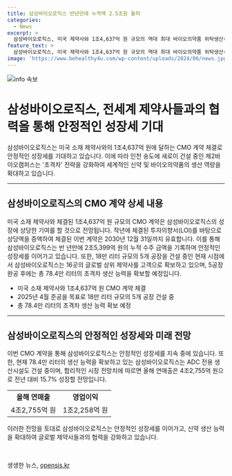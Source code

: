 ```yaml
---
title: 삼성바이오로직스 반년만에 누적액 2.5조원 돌파
categories:
  - News
excerpt: >
  삼성바이오로직스, 미국 제약사와 1조4,637억 원 규모의 역대 최대 바이오의약품 위탁생산(CMO) 계약 체결. 이를 통해 안정적인 성장세 예상되며, 연간 누적 수주 금액 2조5,399억 원을 달성. 현재 18만 리터 규모 5공장 건설 중이고, 78.4만 리터의 생산 능력 확보 예정. 또한 항체약물 접합체(ADC) 전용 생산시설 건설 중. 에이프엔가이드 시장 전망치에 따르면, 올해 연매출은 4조2,755억 원, 영업이익은 1조2,258억 원으로 예상.
feature_text: >
  삼성바이오로직스, 미국 제약사와 1조4,637억 원 규모의 역대 최대 바이오의약품 위탁생산(CMO) 계약 체결. 이를 통해 안정적인 성장세 예상되며, 연간 누적 수주 금액 2조5,399억 원을 달성. 현재 18만 리터 규모 5공장 건설 중이고, 78.4만 리터의 생산 능력 확보 예정. 또한 항체약물 접합체(ADC) 전용 생산시설 건설 중. 에이프엔가이드 시장 전망치에 따르면, 올해 연매출은 4조2,755억 원, 영업이익은 1조2,258억 원으로 예상.
image: 'https://www.behealthy4u.com/wp-content/uploads/2024/06/news.jpg'
---
```


<p><img src="https://www.behealthy4u.com/wp-content/uploads/2024/06/news.jpg" alt="info 속보" /></p>

<h1>삼성바이오로직스, 전세계 제약사들과의 협력을 통해 안정적인 성장세 기대</h1>

<p data-ke-size="size16">삼성바이오로직스는 미국 소재 제약사와의 1조4,637억 원에 달하는 CMO 계약 체결로 안정적인 성장세를 기대하고 있습니다. 이에 따라 인천 송도에 새로이 건설 중인 제2바이오캠퍼스는 '초격차' 전략을 강화하여 세계적인 신약 및 바이오의약품의 생산 역량을 확대하고 있습니다.</p>

<hr>

<h2 data-ke-size="size26">삼성바이오로직스의 CMO 계약 상세 내용</h2>

<p>미국 소재 제약사와 체결된 1조4,637억 원 규모의 CMO 계약은 삼성바이오로직스의 성장에 상당한 기여를 할 것으로 전망됩니다. 작년에 체결된 투자의향서(LOI)를 바탕으로 상당액을 증액하여 체결된 이번 계약은 2030년 12월 31일까지 유효합니다. 이를 통해 삼성바이오로직스는 반 년만에 2조5,399억 원의 누적 수주 금액을 기록하며 안정적인 성장세를 이어가고 있습니다. 또한, 18만 리터 규모의 5개 공장을 건설 중인 현재 시점에서 삼성바이오로직스는 16곳의 글로벌 상위 제약사를 고객으로 확보하고 있으며, 5공장 완공 후에는 총 78.4만 리터의 초격차 생산 능력을 확보할 예정입니다.</p>

<ul>
  <li>미국 소재 제약사와 1조4,637억 원 CMO 계약 체결</li>
  <li>2025년 4월 준공을 목표로 18만 리터 규모의 5개 공장 건설 중</li>
  <li>총 78.4만 리터의 초격차 생산 능력 확보 예정</li>
</ul>

<hr>

<h2 data-ke-size="size26">삼성바이오로직스의 안정적인 성장세와 미래 전망</h2>

<p>이번 CMO 계약을 통해 삼성바이오로직스는 안정적인 성장세를 지속 중에 있습니다. 또한, 현재 78.4만 리터의 생산 능력을 확보하고 있는 삼성바이오로직스는 ADC 전용 생산시설도 건설 중이며, 합리적인 시장 전망치에 따르면 올해 연매출은 4조2,755억 원으로 전년 대비 15.7% 성장할 전망입니다.</p>

<table>
  <tr>
    <td style="text-align: center; height: 17px;"><b>올해 연매출</b></td>
    <td style="text-align: center; height: 17px;"><b>영업이익</b></td>
  </tr>
  <tr>
    <td style="text-align: center; height: 17px;">4조2,755억 원</td>
    <td style="text-align: center; height: 17px;">1조2,258억 원</td>
  </tr>
</table>

<p>이러한 전망을 토대로 삼성바이오로직스는 안정적인 성장세를 이어가고, 신약 생산 능력을 확대하여 글로벌 제약사들과의 협력을 강화하고 있습니다.</p>

<p data-ke-size="size16">&nbsp;</p>
생생한 뉴스, <a href="https://opensis.kr" rel="dofollow">opensis.kr</a>


